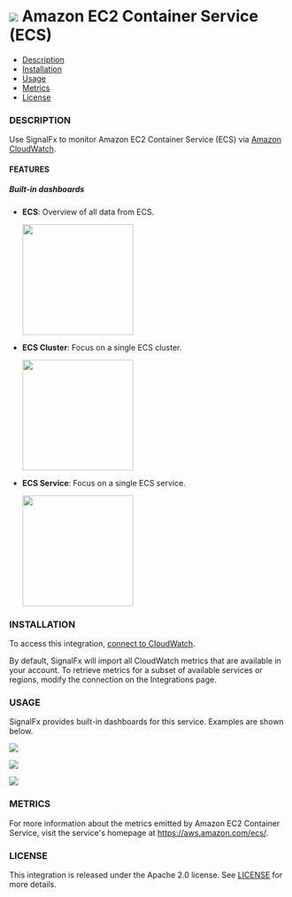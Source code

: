 # ![](./img/integration_awsecs.png) Amazon EC2 Container Service (ECS)

- [Description](#description)
- [Installation](#installation)
- [Usage](#usage)
- [Metrics](#metrics)
- [License](#license)

### DESCRIPTION

Use SignalFx to monitor Amazon EC2 Container Service (ECS) via [Amazon CloudWatch](https://docs.signalfx.com/en/latest/integrations/integrations-reference/integrations.amazon.cloudwatch.html).

#### FEATURES

##### Built-in dashboards

- **ECS**: Overview of all data from ECS.

  [<img src='./img/dashboard_ecs_overview.png' width=200px>](./img/dashboard_ecs_overview.png)

- **ECS Cluster**: Focus on a single ECS cluster.

  [<img src='./img/dashboard_ecs_cluster.png' width=200px>](./img/dashboard_ecs_cluster.png)

- **ECS Service**: Focus on a single ECS service.

  [<img src='./img/dashboard_ecs_service.png' width=200px>](./img/dashboard_ecs_service.png)

### INSTALLATION

To access this integration, [connect to CloudWatch](https://docs.signalfx.com/en/latest/integrations/integrations-reference/integrations.amazon.cloudwatch.html). 

By default, SignalFx will import all CloudWatch metrics that are available in your account. To retrieve metrics for a subset of available services or regions, modify the connection on the Integrations page.

### USAGE

SignalFx provides built-in dashboards for this service. Examples are shown below.

![](./img/dashboard_ecs_overview.png)

![](./img/dashboard_ecs_cluster.png)

![](./img/dashboard_ecs_service.png)

### METRICS

For more information about the metrics emitted by Amazon EC2 Container Service, visit the service's homepage at https://aws.amazon.com/ecs/.

### LICENSE

This integration is released under the Apache 2.0 license. See [LICENSE](./LICENSE) for more details.
